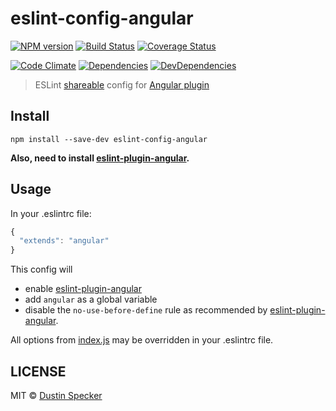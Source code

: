 # eslint-config-angular
[![NPM version](https://badge.fury.io/js/eslint-config-angular.svg)](https://badge.fury.io/js/eslint-config-angular) [![Build Status](https://travis-ci.org/dustinspecker/eslint-config-angular.svg)](https://travis-ci.org/dustinspecker/eslint-config-angular) [![Coverage Status](https://img.shields.io/coveralls/dustinspecker/eslint-config-angular.svg)](https://coveralls.io/r/dustinspecker/eslint-config-angular?branch=master)

[![Code Climate](https://codeclimate.com/github/dustinspecker/eslint-config-angular/badges/gpa.svg)](https://codeclimate.com/github/dustinspecker/eslint-config-angular) [![Dependencies](https://david-dm.org/dustinspecker/eslint-config-angular.svg)](https://david-dm.org/dustinspecker/eslint-config-angular/#info=dependencies&view=table) [![DevDependencies](https://david-dm.org/dustinspecker/eslint-config-angular/dev-status.svg)](https://david-dm.org/dustinspecker/eslint-config-angular/#info=devDependencies&view=table)

> ESLint [shareable](http://eslint.org/docs/developer-guide/shareable-configs.html) config for [Angular plugin](https://github.com/Gillespie59/eslint-plugin-angular)

## Install
```
npm install --save-dev eslint-config-angular
```
**Also, need to install [eslint-plugin-angular](https://github.com/Gillespie59/eslint-plugin-angular).**

## Usage
In your .eslintrc file:
```javascript
{
  "extends": "angular"
}
```

This config will
 - enable [eslint-plugin-angular](https://github.com/Gillespie59/eslint-plugin-angular)
 - add `angular` as a global variable
 - disable the `no-use-before-define` rule as recommended by [eslint-plugin-angular](https://github.com/Gillespie59/eslint-plugin-angular).

All options from [index.js](index.js) may be overridden in your .eslintrc file.

## LICENSE
MIT © [Dustin Specker](https://github.com/dustinspecker)
